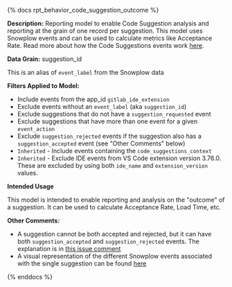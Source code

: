 {% docs rpt_behavior_code_suggestion_outcome %}

**Description:** Reporting model to enable Code Suggestion analysis and reporting at the grain of one record per suggestion. This model uses Snowplow events and can be used to calculate metrics like Acceptance Rate. Read more about how the Code Suggestions events work [here](https://gitlab.com/gitlab-org/editor-extensions/gitlab-lsp/-/blob/main/docs/telemetry.md).

**Data Grain:** suggestion_id

This is an alias of `event_label` from the Snowplow data

**Filters Applied to Model:**

- Include events from the app_id `gitlab_ide_extension`
- Exclude events without an `event_label` (aka `suggestion_id`)
- Exclude suggestions that do not have a `suggestion_requested` event
- Exclude suggestions that have more than one event for a given `event_action`
- Exclude `suggestion_rejected` events if the suggestion also has a `suggestion_accepted` event (see "Other Comments" below)
- `Inherited` - Include events containing the `code_suggestions_context`
- `Inherited` - Exclude IDE events from VS Code extension version 3.76.0. These are excluded by using both `ide_name` and `extension_version` values.

**Intended Usage**

This model is intended to enable reporting and analysis on the "outcome" of a suggestion. It 
can be used to calculate Acceptance Rate, Load Time, etc.

**Other Comments:**

- A suggestion cannot be both accepted and rejected, but it can have both `suggestion_accepted` 
and `suggestion_rejected` events. The explanation is in [this issue comment](https://gitlab.com/gitlab-data/product-analytics/-/issues/1410#note_1581747408)
- A visual representation of the different Snowplow events associated with the single suggestion 
can be found [here](https://gitlab.com/gitlab-org/editor-extensions/gitlab-lsp/-/blob/main/docs/telemetry.md)

{% enddocs %}
